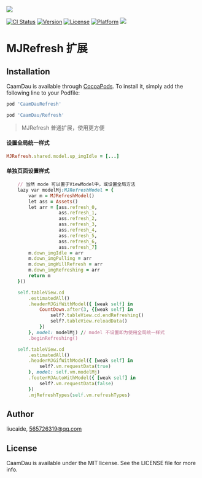 <p>
  <img src="https://github.com/liucaide/Images/blob/master/CaamDau/caamdau.png" align=centre />
</p>

[![CI Status](https://img.shields.io/travis/CaamDau/Refresh.svg?style=flat)](https://travis-ci.org/CaamDau/Refresh)
[![Version](https://img.shields.io/cocoapods/v/CaamDauRefresh.svg?style=flat)](https://cocoapods.org/pods/CaamDauRefresh)
[![License](https://img.shields.io/cocoapods/l/CaamDauRefresh.svg?style=flat)](https://cocoapods.org/pods/CaamDauRefresh)
[![Platform](https://img.shields.io/cocoapods/p/CaamDauRefresh.svg?style=flat)](https://cocoapods.org/pods/CaamDauRefresh)
[![](https://img.shields.io/badge/Swift-4.0~5.0-orange.svg?style=flat)](https://cocoapods.org/pods/CaamDauRefresh)

# MJRefresh 扩展

## Installation

CaamDau is available through [CocoaPods](https://cocoapods.org). To install
it, simply add the following line to your Podfile:

```ruby
pod 'CaamDauRefresh'

pod 'CaamDau/Refresh'
```
> MJRefresh 普通扩展，使用更方便
#### 设置全局统一样式
```ruby
MJRefresh.shared.model.up_imgIdle = [...]
```

#### 单独页面设置样式
```ruby
    // 当然 mode 可以置于ViewModel中，或设置全局方法
    lazy var modelMj:MJRefreshModel = {
        var m = MJRefreshModel()
        let ass = Assets()
        let arr = [ass.refresh_0,
                   ass.refresh_1,
                   ass.refresh_2,
                   ass.refresh_3,
                   ass.refresh_4,
                   ass.refresh_5,
                   ass.refresh_6,
                   ass.refresh_7]
        m.down_imgIdle = arr
        m.down_imgPulling = arr
        m.down_imgWillRefresh = arr
        m.down_imgRefreshing = arr
        return m
    }()
```
```ruby
    self.tableView.cd
        .estimatedAll()
        .headerMJGifWithModel({ [weak self] in
            CountDown.after(3, {[weak self] in
                self?.tableView.cd.endRefreshing()
                self?.tableView.reloadData()
            })
        }, model: modelMj) // model 不设置即为使用全局统一样式
        .beginRefreshing()
```
```ruby
    self.tableView.cd
        .estimatedAll()
        .headerMJGifWithModel({ [weak self] in
            self?.vm.requestData(true)
        }, model: self.vm.modelMj)
        .footerMJAutoWithModel({ [weak self] in
            self?.vm.requestData(false)
        })
        .mjRefreshTypes(self.vm.refreshTypes)
```

## Author

liucaide, 565726319@qq.com

## License

CaamDau is available under the MIT license. See the LICENSE file for more info.

